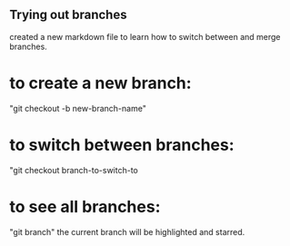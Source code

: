 ## Trying out branches
created a new markdown file to learn how to switch between and merge branches. 

# to create a new branch:
"git checkout -b new-branch-name"

# to switch between branches:
"git checkout branch-to-switch-to

# to see all branches:
"git branch" 
the current branch will be highlighted and starred. 